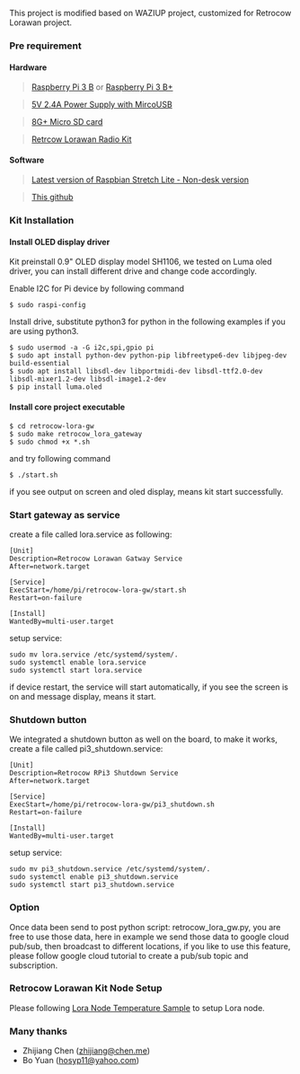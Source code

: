 This project is modified based on WAZIUP project, customized for Retrocow Lorawan project.

### Pre requirement
#### Hardware
> [Raspberry Pi 3 B](https://pi-store.com/products/raspberry-pi-3-model-b?variant=34450610510) or [Raspberry Pi 3 B+](https://pi-store.com/products/raspberry-pi-3-b)

> [5V 2.4A Power Supply with MircoUSB](https://pi-store.com/products/5v-2-4a-switching-power-supply-with-20awg-microusb-cable)

> [8G+ Micro SD card]()

> [Retrcow Lorawan Radio Kit](https://pi-store.com/products) 

#### Software
> [Latest version of Raspbian Stretch Lite - Non-desk version](https://www.raspberrypi.org/downloads/raspbian/)

> [This github](https://github.com/lastcow/retrocow-lora-gw)


### Kit Installation
#### Install OLED display driver
Kit preinstall 0.9" OLED display model SH1106, we tested on Luma oled driver, you can install different drive and change code accordingly.

Enable I2C for Pi device by following command
```
$ sudo raspi-config
```

Install drive, substitute python3 for python in the following examples if you are using python3.
```
$ sudo usermod -a -G i2c,spi,gpio pi
$ sudo apt install python-dev python-pip libfreetype6-dev libjpeg-dev build-essential
$ sudo apt install libsdl-dev libportmidi-dev libsdl-ttf2.0-dev libsdl-mixer1.2-dev libsdl-image1.2-dev
$ pip install luma.oled
```
    

#### Install core project executable
```
$ cd retrocow-lora-gw
$ sudo make retrocow_lora_gateway
$ sudo chmod +x *.sh
```
and try following command
```
$ ./start.sh
```
if you see output on screen and oled display, means kit start successfully.


### Start gateway as service
create a file called lora.service as following:

```
[Unit]
Description=Retrocow Lorawan Gatway Service
After=network.target

[Service]
ExecStart=/home/pi/retrocow-lora-gw/start.sh
Restart=on-failure

[Install]
WantedBy=multi-user.target
```

setup service:
```
sudo mv lora.service /etc/systemd/system/.
sudo systemctl enable lora.service
sudo systemctl start lora.service
```
if device restart, the service will start automatically, if you see the screen is on and message display, means it start.

### Shutdown button
We integrated a shutdown button as well on the board, to make it works, create a file called pi3_shutdown.service:

```
[Unit]
Description=Retrocow RPi3 Shutdown Service
After=network.target

[Service]
ExecStart=/home/pi/retrocow-lora-gw/pi3_shutdown.sh
Restart=on-failure

[Install]
WantedBy=multi-user.target
```

setup service:
```
sudo mv pi3_shutdown.service /etc/systemd/system/.
sudo systemctl enable pi3_shutdown.service
sudo systemctl start pi3_shutdown.service
```

### Option
Once data been send to post python script: retrocow_lora_gw.py, you are free to use those data, here in example we send those data to google cloud pub/sub, then broadcast to different locations, if you like to use this feature, please follow google cloud tutorial to create a pub/sub topic and subscription.

### Retrocow Lorawan Kit Node Setup
Please following [Lora Node Temperature Sample](https://github.com/lastcow/iot-lora_node_temperature) to setup Lora node.

### Many thanks
- Zhijiang Chen (zhijiang@chen.me)
- Bo Yuan (hosyp11@yahoo.com)